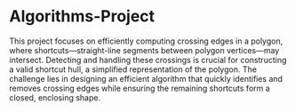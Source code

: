 # Algorithms-Project
This project focuses on efficiently computing crossing edges in a polygon, where shortcuts—straight-line segments between polygon vertices—may intersect. Detecting and handling these crossings is crucial for constructing a valid shortcut hull, a simplified representation of the polygon. The challenge lies in designing an efficient algorithm that quickly identifies and removes crossing edges while ensuring the remaining shortcuts form a closed, enclosing shape.
